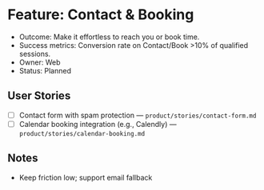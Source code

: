 # Feature: Contact & Booking

- Outcome: Make it effortless to reach you or book time.
- Success metrics: Conversion rate on Contact/Book >10% of qualified sessions.
- Owner: Web
- Status: Planned

## User Stories

- [ ] Contact form with spam protection — `product/stories/contact-form.md`
- [ ] Calendar booking integration (e.g., Calendly) — `product/stories/calendar-booking.md`

## Notes

- Keep friction low; support email fallback
